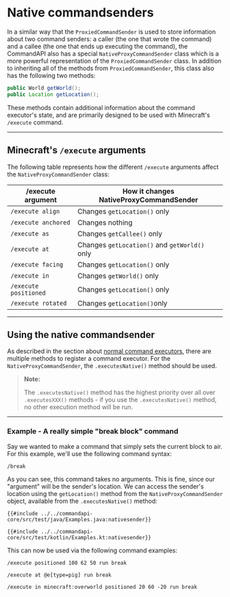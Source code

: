 # Native commandsenders

In a similar way that the `ProxiedCommandSender` is used to store information about two command senders: a caller (the one that wrote the command) and a callee (the one that ends up executing the command), the CommandAPI also has a special `NativeProxyCommandSender` class which is a more powerful representation of the `ProxiedCommandSender` class. In addition to inheriting all of the methods from `ProxiedCommandSender`, this class also has the following two methods:

```java
public World getWorld();
public Location getLocation();
```

These methods contain additional information about the command executor's state, and are primarily designed to be used with Minecraft's `/execute` command.

-----

## Minecraft's `/execute` arguments

The following table represents how the different `/execute` arguments affect the `NativeProxyCommandSender` class:

| /execute argument     | How it changes NativeProxyCommandSender       |
| --------------------- | --------------------------------------------- |
| `/execute align`      | Changes `getLocation()` only                  |
| `/execute anchored`   | Changes nothing                               |
| `/execute as`         | Changes `getCallee()` only                    |
| `/execute at`         | Changes `getLocation()` and `getWorld()` only |
| `/execute facing`     | Changes `getLocation()` only                  |
| `/execute in`         | Changes `getWorld()` only                     |
| `/execute positioned` | Changes `getLocation()` only                  |
| `/execute rotated`    | Changes `getLocation()`only                   |

-----

## Using the native commandsender

As described in the section about [normal command executors](./normalexecutors.md), there are multiple methods to register a command executor. For the `NativeProxyCommandSender`, the `.executesNative()` method should be used.

> **Note:**
>
> The `.executesNative()` method has the highest priority over all over `.executesXXX()` methods - if you use the `.executesNative()` method, no other execution method will be run.

-----

<div class="example">

### Example - A really simple "break block" command

Say we wanted to make a command that simply sets the current block to air. For this example, we'll use the following command syntax:

```mccmd
/break
```

As you can see, this command takes no arguments. This is fine, since our "argument" will be the sender's location. We can access the sender's location using the `getLocation()` method from the `NativeProxyCommandSender` object, available from the `.executesNative()` method:

<div class="multi-pre">

```java,Java
{{#include ../../commandapi-core/src/test/java/Examples.java:nativesender}}
```

```kotlin,Kotlin
{{#include ../../commandapi-core/src/test/kotlin/Examples.kt:nativesender}}
```

</div>

This can now be used via the following command examples:

```mccmd
/execute positioned 100 62 50 run break
```

```mccmd
/execute at @e[type=pig] run break
```

```mccmd
/execute in minecraft:overworld positioned 20 60 -20 run break
```

</div>
